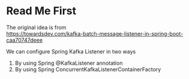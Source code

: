 # Read Me First

The original idea is from  
https://towardsdev.com/kafka-batch-message-listener-in-spring-boot-caa70747deee

We can configure Spring Kafka Listener in two ways

1. By using Spring @KafkaListener annotation
2. By using Spring ConcurrentKafkaListenerContainerFactory